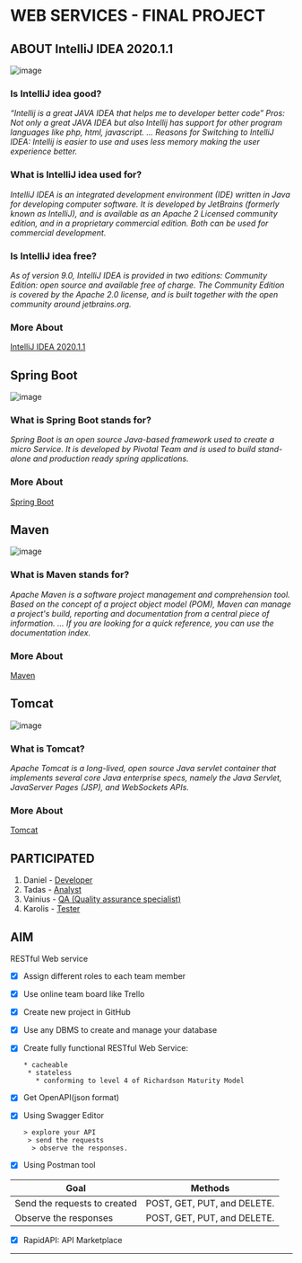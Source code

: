 **WEB SERVICES - FINAL PROJECT**
===

## ABOUT IntelliJ IDEA 2020.1.1

![image](https://upload.wikimedia.org/wikipedia/commons/thumb/d/d5/IntelliJ_IDEA_Logo.svg/200px-IntelliJ_IDEA_Logo.svg.png)

### Is IntelliJ idea good?

*“Intellij is a great JAVA IDEA that helps me to developer better code” Pros: Not only a great JAVA IDEA but also Intellij has support for other program languages like php, html, javascript. ... Reasons for Switching to IntelliJ IDEA: Intellij is easier to use and uses less memory making the user experience better.*

### What is IntelliJ idea used for?

*IntelliJ IDEA is an integrated development environment (IDE) written in Java for developing computer software. It is developed by JetBrains (formerly known as IntelliJ), and is available as an Apache 2 Licensed community edition, and in a proprietary commercial edition. Both can be used for commercial development.*

### Is IntelliJ idea free?

*As of version 9.0, IntelliJ IDEA is provided in two editions: Community Edition: open source and available free of charge. The Community Edition is covered by the Apache 2.0 license, and is built together with the open community around jetbrains.org.*

### More About

[IntelliJ IDEA 2020.1.1](https://blog.jetbrains.com/idea/2020/04/intellij-idea-2020-1-1/)

## Spring Boot 

![image](https://4.bp.blogspot.com/-TevOgPVC2dE/WnILAnucRVI/AAAAAAAAGU4/Y0eg10SP5f4niLZAKex2EeRDvJkGfP7vgCPcBGAYYCw/s800/spring-boot.png)

### What is Spring Boot stands for?

*Spring Boot is an open source Java-based framework used to create a micro Service. It is developed by Pivotal Team and is used to build stand-alone and production ready spring applications.*

### More About

[Spring Boot](https://spring.io/projects/spring-boot)

## Maven

![image](https://linuxtips.us/wp-content/uploads/Apache-Maven-logo.jpeg)

### What is Maven stands for?

*Apache Maven is a software project management and comprehension tool. Based on the concept of a project object model (POM), Maven can manage a project's build, reporting and documentation from a central piece of information. ... If you are looking for a quick reference, you can use the documentation index.*

### More About

[Maven](https://maven.apache.org/)


## Tomcat

![image](https://nsfocusglobal.com/wp-content/uploads/2019/04/apachetomcat.jpg)

### What is Tomcat?

*Apache Tomcat is a long-lived, open source Java servlet container that implements several core Java enterprise specs, namely the Java Servlet, JavaServer Pages (JSP), and WebSockets APIs.*

### More About

[Tomcat](https://www.javaworld.com/article/3510460/what-is-apache-tomcat-the-original-java-servlet-container.html)



## PARTICIPATED

1. Daniel - 	[Developer](https://www.greatsampleresume.com/job-responsibilities/it-developer-responsibilities/)
2. Tadas - [Analyst](https://www.quora.com/What-is-the-role-of-a-IT-analyst#:~:text=In%20Simple%20%26%20Easy%20Words%2C%20a,the%20business%20needs%20and%20requirements.)
3. Vainius - [QA (Quality assurance specialist)](https://www.signalhire.com/job-descriptions/quality-assurance-(qa)-specialist-job-description)
4. Karolis - [Tester](https://www.businessnewsdaily.com/10761-how-to-become-a-software-tester.html)

## AIM

RESTful Web service
- [x] Assign different roles to each team member
- [x] Use online team board like Trello 
- [x] Create new project in GitHub
- [x] Use any DBMS to create and manage your database
- [x] Create fully functional RESTful Web Service:

      * cacheable
       * stateless
         * conforming to level 4 of Richardson Maturity Model
- [x] Get OpenAPI(json format)
- [x] Using Swagger Editor 

      > explore your API
       > send the requests
        > observe the responses.
- [x] Using Postman tool

|Goal | Methods|
|-| -|
Send the requests to created | POST, GET, PUT, and DELETE.
Observe the responses | POST, GET, PUT, and DELETE.

- [x] RapidAPI: API Marketplace

---


